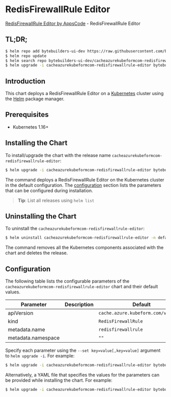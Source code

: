 # RedisFirewallRule Editor

[RedisFirewallRule Editor by AppsCode](https://byte.builders) - RedisFirewallRule Editor

## TL;DR;

```bash
$ helm repo add bytebuilders-ui-dev https://raw.githubusercontent.com/bytebuilders/ui-wizards/
$ helm repo update
$ helm search repo bytebuilders-ui-dev/cacheazurekubeformcom-redisfirewallrule-editor --version=v0.4.17
$ helm upgrade -i cacheazurekubeformcom-redisfirewallrule-editor bytebuilders-ui-dev/cacheazurekubeformcom-redisfirewallrule-editor -n default --create-namespace --version=v0.4.17
```

## Introduction

This chart deploys a RedisFirewallRule Editor on a [Kubernetes](http://kubernetes.io) cluster using the [Helm](https://helm.sh) package manager.

## Prerequisites

- Kubernetes 1.16+

## Installing the Chart

To install/upgrade the chart with the release name `cacheazurekubeformcom-redisfirewallrule-editor`:

```bash
$ helm upgrade -i cacheazurekubeformcom-redisfirewallrule-editor bytebuilders-ui-dev/cacheazurekubeformcom-redisfirewallrule-editor -n default --create-namespace --version=v0.4.17
```

The command deploys a RedisFirewallRule Editor on the Kubernetes cluster in the default configuration. The [configuration](#configuration) section lists the parameters that can be configured during installation.

> **Tip**: List all releases using `helm list`

## Uninstalling the Chart

To uninstall the `cacheazurekubeformcom-redisfirewallrule-editor`:

```bash
$ helm uninstall cacheazurekubeformcom-redisfirewallrule-editor -n default
```

The command removes all the Kubernetes components associated with the chart and deletes the release.

## Configuration

The following table lists the configurable parameters of the `cacheazurekubeformcom-redisfirewallrule-editor` chart and their default values.

|     Parameter      | Description |                    Default                     |
|--------------------|-------------|------------------------------------------------|
| apiVersion         |             | <code>cache.azure.kubeform.com/v1alpha1</code> |
| kind               |             | <code>RedisFirewallRule</code>                 |
| metadata.name      |             | <code>redisfirewallrule</code>                 |
| metadata.namespace |             | <code>""</code>                                |


Specify each parameter using the `--set key=value[,key=value]` argument to `helm upgrade -i`. For example:

```bash
$ helm upgrade -i cacheazurekubeformcom-redisfirewallrule-editor bytebuilders-ui-dev/cacheazurekubeformcom-redisfirewallrule-editor -n default --create-namespace --version=v0.4.17 --set apiVersion=cache.azure.kubeform.com/v1alpha1
```

Alternatively, a YAML file that specifies the values for the parameters can be provided while
installing the chart. For example:

```bash
$ helm upgrade -i cacheazurekubeformcom-redisfirewallrule-editor bytebuilders-ui-dev/cacheazurekubeformcom-redisfirewallrule-editor -n default --create-namespace --version=v0.4.17 --values values.yaml
```
